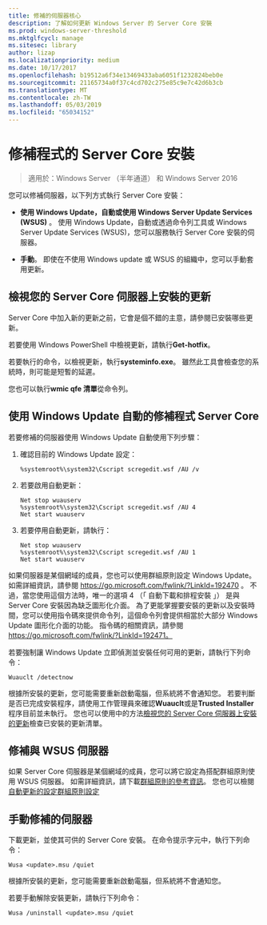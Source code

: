 ```yaml
---
title: 修補的伺服器核心
description: 了解如何更新 Windows Server 的 Server Core 安裝
ms.prod: windows-server-threshold
ms.mktglfcycl: manage
ms.sitesec: library
author: lizap
ms.localizationpriority: medium
ms.date: 10/17/2017
ms.openlocfilehash: b19512a6f34e13469433aba6051f1232824beb0e
ms.sourcegitcommit: 21165734a0f37c4cd702c275e85c9e7c42d6b3cb
ms.translationtype: MT
ms.contentlocale: zh-TW
ms.lasthandoff: 05/03/2019
ms.locfileid: "65034152"
---
```

# <a name="patch-a-server-core-installation"></a>修補程式的 Server Core 安裝

> 適用於：Windows Server （半年通道） 和 Windows Server 2016

您可以修補伺服器，以下列方式執行 Server Core 安裝：

- **使用 Windows Update，自動或使用 Windows Server Update Services (WSUS)** 。 使用 Windows Update，自動或透過命令列工具或 Windows Server Update Services (WSUS)，您可以服務執行 Server Core 安裝的伺服器。

- **手動**。 即使在不使用 Windows update 或 WSUS 的組織中，您可以手動套用更新。

## <a name="view-the-updates-installed-on-your-server-core-server"></a>檢視您的 Server Core 伺服器上安裝的更新
Server Core 中加入新的更新之前，它會是個不錯的主意，請參閱已安裝哪些更新。

若要使用 Windows PowerShell 中檢視更新，請執行**Get-hotfix**。

若要執行的命令，以檢視更新，執行**systeminfo.exe**。 雖然此工具會檢查您的系統時，則可能是短暫的延遲。

您也可以執行**wmic qfe 清單**從命令列。 

## <a name="patch-server-core-automatically-with-windows-update"></a>使用 Windows Update 自動的修補程式 Server Core

若要修補的伺服器使用 Windows Update 自動使用下列步驟：

1. 確認目前的 Windows Update 設定：
   ```
   %systemroot%\system32\Cscript scregedit.wsf /AU /v 
   ```

2. 若要啟用自動更新：

   ```
   Net stop wuauserv 
   %systemroot%\system32\Cscript scregedit.wsf /AU 4 
   Net start wuauserv
   ```  

3. 若要停用自動更新，請執行：

   ```
   Net stop wuauserv 
   %systemroot%\system32\Cscript scregedit.wsf /AU 1 
   Net start wuauserv 
   ```

如果伺服器是某個網域的成員，您也可以使用群組原則設定 Windows Update。 如需詳細資訊，請參閱 https://go.microsoft.com/fwlink/?LinkId=192470 。 不過，當您使用這個方法時，唯一的選項 4 （「 自動下載和排程安裝 」） 是與 Server Core 安裝因為缺乏圖形化介面。 為了更能掌握要安裝的更新以及安裝時間，您可以使用指令碼來提供命令列，這個命令列會提供相當於大部分 Windows Update 圖形化介面的功能。 指令碼的相關資訊，請參閱 https://go.microsoft.com/fwlink/?LinkId=192471。

若要強制讓 Windows Update 立即偵測並安裝任何可用的更新，請執行下列命令：

```
Wuauclt /detectnow 
```

根據所安裝的更新，您可能需要重新啟動電腦，但系統將不會通知您。 若要判斷是否已完成安裝程序，請使用工作管理員來確認**Wuauclt**或是**Trusted Installer**程序目前並未執行。 您也可以使用中的方法[檢視您的 Server Core 伺服器上安裝的更新](#view-the-updates-installed-on-your-server-core-server)檢查已安裝的更新清單。

## <a name="patch-the-server-with-wsus"></a>修補與 WSUS 伺服器 

如果 Server Core 伺服器是某個網域的成員，您可以將它設定為搭配群組原則使用 WSUS 伺服器。 如需詳細資訊，請下載[群組原則的參考資訊](https://www.microsoft.com/download/details.aspx?id=25250)。 您也可以檢閱[自動更新的設定群組原則設定](../windows-server-update-services/deploy/4-configure-group-policy-settings-for-automatic-updates.md)

## <a name="patch-the-server-manually"></a>手動修補的伺服器

下載更新，並使其可供的 Server Core 安裝。
在命令提示字元中，執行下列命令：

```
Wusa <update>.msu /quiet 
```

根據所安裝的更新，您可能需要重新啟動電腦，但系統將不會通知您。

若要手動解除安裝更新，請執行下列命令：

```
Wusa /uninstall <update>.msu /quiet 
```

